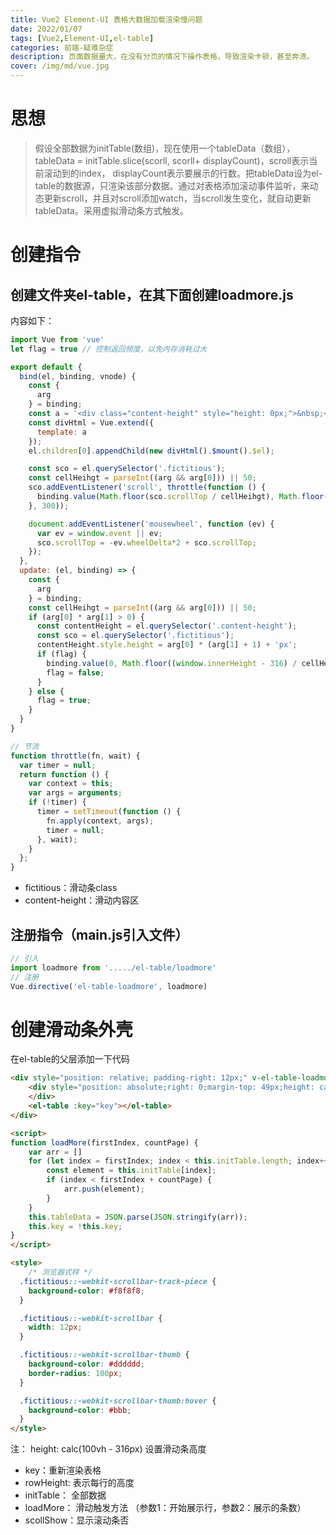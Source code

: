 ```yaml
---
title: Vue2 Element-UI 表格大数据加载渲染慢问题
date: 2022/01/07
tags: [Vue2,Element-UI,el-table]
categories: 前端-疑难杂症
description: 页面数据量大，在没有分页的情况下操作表格，导致渲染卡顿，甚至奔溃。
cover: /img/md/vue.jpg
---
```


# 思想
>假设全部数据为initTable(数组)，现在使用一个tableData（数组），tableData = initTable.slice(scorll, scorll+ displayCount)，scroll表示当前滚动到的index， displayCount表示要展示的行数。把tableData设为el-table的数据源，只渲染该部分数据。通过对表格添加滚动事件监听，来动态更新scroll，并且对scroll添加watch，当scroll发生变化，就自动更新tableData。采用虚拟滑动条方式触发。

# 创建指令

## 创建文件夹el-table，在其下面创建loadmore.js

内容如下：
```javascript
import Vue from 'vue'
let flag = true // 控制返回频度，以免内存消耗过大

export default {
  bind(el, binding, vnode) {
    const {
      arg
    } = binding;
    const a = '<div class="content-height" style="height: 0px;">&nbsp;</div>';
    const divHtml = Vue.extend({
      template: a
    });
    el.children[0].appendChild(new divHtml().$mount().$el);

    const sco = el.querySelector('.fictitious');
    const cellHeihgt = parseInt((arg && arg[0])) || 50;
    sco.addEventListener('scroll', throttle(function () {
      binding.value(Math.floor(sco.scrollTop / cellHeihgt), Math.floor(sco.clientHeight / cellHeihgt));
    }, 300));

    document.addEventListener('mousewheel', function (ev) {
      var ev = window.event || ev;
      sco.scrollTop = -ev.wheelDelta*2 + sco.scrollTop;
    });
  },
  update: (el, binding) => {
    const {
      arg
    } = binding;
    const cellHeihgt = parseInt((arg && arg[0])) || 50;
    if (arg[0] * arg[1] > 0) {
      const contentHeight = el.querySelector('.content-height');
      const sco = el.querySelector('.fictitious');
      contentHeight.style.height = arg[0] * (arg[1] + 1) + 'px';
      if (flag) {
        binding.value(0, Math.floor((window.innerHeight - 316) / cellHeihgt));
        flag = false;
      }
    } else {
      flag = true;
    }
  }
}

// 节流
function throttle(fn, wait) {
  var timer = null;
  return function () {
    var context = this;
    var args = arguments;
    if (!timer) {
      timer = setTimeout(function () {
        fn.apply(context, args);
        timer = null;
      }, wait);
    }
  };
}
```
- fictitious：滑动条class
- content-height：滑动内容区


## 注册指令（main.js引入文件）
```javascript
// 引入
import loadmore from '...../el-table/loadmore'
// 注册
Vue.directive('el-table-loadmore', loadmore)
```

# 创建滑动条外壳

在el-table的父层添加一下代码

```html
<div style="position: relative; padding-right: 12px;" v-el-table-loadmore:[[rowHeight,initTable.length]]="loadMore">
    <div style="position: absolute;right: 0;margin-top: 49px;height: calc(100vh - 316px);overflow-y: auto;width: 12px;" class="fictitious" v-show="scollShow">
    </div>
    <el-table :key="key"></el-table>
</div>

<script>
function loadMore(firstIndex, countPage) {
    var arr = []
    for (let index = firstIndex; index < this.initTable.length; index++) {
        const element = this.initTable[index];
        if (index < firstIndex + countPage) {
            arr.push(element);
        }
    }
    this.tableData = JSON.parse(JSON.stringify(arr));
    this.key = !this.key;
}
</script>

<style>
    /* 浏览器式样 */
  .fictitious::-webkit-scrollbar-track-piece {
    background-color: #f8f8f8;
  }

  .fictitious::-webkit-scrollbar {
    width: 12px;
  }

  .fictitious::-webkit-scrollbar-thumb {
    background-color: #dddddd;
    border-radius: 100px;
  }

  .fictitious::-webkit-scrollbar-thumb:hover {
    background-color: #bbb;
  }
</style>
```
注： height: calc(100vh - 316px) 设置滑动条高度

- key：重新渲染表格
- rowHeight: 表示每行的高度
- initTable： 全部数据
- loadMore： 滑动触发方法 （参数1：开始展示行，参数2：展示的条数）
- scollShow：显示滚动条否
